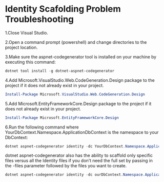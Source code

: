 # Identity Scafolding Problem Troubleshooting

1.Close Visual Studio.

2.Open a command prompt (powershell) and change directories to the project location.

3.Make sure the aspnet-codegenerator tool is installed on your machine by executing this command:

```powershell
dotnet tool install -g dotnet-aspnet-codegenerator
```

4.Add Microsoft.VisualStudio.Web.CodeGeneration.Design package to the project if it does not already exist in your project.

```powershell
Install-Package Microsoft.VisualStudio.Web.CodeGeneration.Design
```

5.Add Microsoft.EntityFrameworkCore.Design package to the project if it does not already exist in your project.

```powershell
Install-Package Microsoft.EntityFrameworkCore.Design
```

6.Run the following command where YourDbContext.Namespace.ApplicationDbContext is the namespace to your DbContext:

```powershell
dotnet aspnet-codegenerator identity -dc YourDbContext.Namespace.ApplicationDbContext
```

dotnet aspnet-codegenerator also has the ability to scaffold only specific files versus all the Identity files if you don’t need the full set by passing in the -files parameter followed by the files you want to create.

```powershell
dotnet aspnet-codegenerator identity -dc ourDbContext.Namespace.ApplicationDbContext –files “Account.Register;Account.Login;Account.Logout”
```
